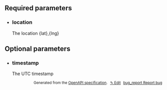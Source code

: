 <!--- This is a generated file, do not edit! -->
<!--- [START woosmap_http_parameters_geolocationtimezone] -->
<h2 id="required-parameters">Required parameters</h2>

-   <h3 class="parameter-name" id="location">location</h3>

    The location {lat},{lng}

<h2 id="optional-parameters">Optional parameters</h2>

-   <h3 class="parameter-name" id="timestamp">timestamp</h3>

    The UTC timestamp


<p style="text-align: right; font-size: smaller;">Generated from the <a data-label="openapi-github" href="https://github.com/woosmap/openapi-specification" title="Woosmap OpenAPI Specification" class="external">OpenAPI specification</a>.
<a data-label="openapi-github-woosmap-http-parameters-geolocationtimezone" data-action="edit" style="margin-left: 5px;" href="https://github.com/woosmap/openapi-specification/tree/main/specification/parameters" title="Edit on GitHub">✎ Edit</a>
<a data-label="openapi-github-woosmap-http-parameters-geolocationtimezone" data-action="bug" style="margin-left: 5px;" href="https://github.com/woosmap/openapi-specification/issues/new?assignees=&labels=type%3A+bug%2C+triage+me&template=bug_report.md&title=[parameters] Bug - /geolocation/timezone" title="File bug for parameters on GitHub"><span class="material-icons">bug_report</span> Report bug</a>
</p>

<!--- [END woosmap_http_parameters_geolocationtimezone] -->